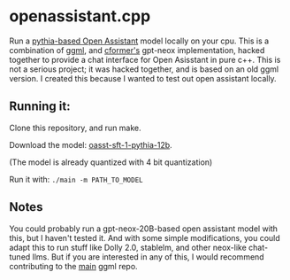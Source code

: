 # openassistant.cpp

Run a [pythia-based Open Assistant](https://huggingface.co/OpenAssistant/oasst-sft-1-pythia-12b) model locally on your cpu.
This is a combination of [ggml](https://github.com/ggerganov/ggml), and [cformer's](https://github.com/NolanoOrg/cformers) gpt-neox implementation, hacked together to provide a chat interface for Open Asisstant in pure c++.
This is not a serious project; it was hacked together, and is based on an old ggml version.  I created this because I wanted to test out open assistant locally.

## Running it:

Clone this repository, and run make.

Download the model: [oasst-sft-1-pythia-12b](https://huggingface.co/ayushk4/OpenAssistant-.-oasst-sft-1-pythia-12b/resolve/main/int4_fixed_zero.bin).

(The model is already quantized with 4 bit quantization)

Run it with: ```./main -m PATH_TO_MODEL```

## Notes

You could probably run a gpt-neox-20B-based open assistant model with this, but I haven't tested it.  And with some simple modifications, you could adapt this to run stuff like Dolly 2.0, stablelm, and other neox-like chat-tuned llms.  But if you are interested in any of this, I would recommend contributing to the [main](https://github.com/ggerganov/ggml) ggml repo.
